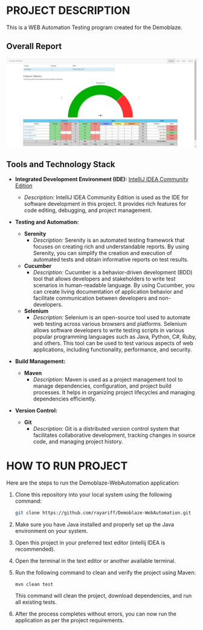 # PROJECT DESCRIPTION

This is a WEB Automation Testing program created for the Demoblaze.

## Overall Report
![Overall Report](Overall.png)

## Tools and Technology Stack
- **Integrated Development Environment (IDE):** [IntelliJ IDEA Community Edition](https://www.jetbrains.com/idea/)
  - *Description:* IntelliJ IDEA Community Edition is used as the IDE for software development in this project. It provides rich features for code editing, debugging, and project management.

- **Testing and Automation:**
  - **Serenity**
    - *Description:* Serenity is an automated testing framework that focuses on creating rich and understandable reports. By using Serenity, you can simplify the creation and execution of automated tests and obtain informative reports on test results.
  - **Cucumber**
    - *Description:* Cucumber is a behavior-driven development (BDD) tool that allows developers and stakeholders to write test scenarios in human-readable language. By using Cucumber, you can create living documentation of application behavior and facilitate communication between developers and non-developers.
  - **Selenium**
    - *Description:* Selenium is an open-source tool used to automate web testing across various browsers and platforms. Selenium allows software developers to write testing scripts in various popular programming languages such as Java, Python, C#, Ruby, and others. This tool can be used to test various aspects of web applications, including functionality, performance, and security.

- **Build Management:**
  - **Maven**
    - *Description:* Maven is used as a project management tool to manage dependencies, configuration, and project build processes. It helps in organizing project lifecycles and managing dependencies efficiently.
      
- **Version Control:**
  - **Git**
    - *Description:* Git is a distributed version control system that facilitates collaborative development, tracking changes in source code, and managing project history.

# HOW TO RUN PROJECT

Here are the steps to run the Demoblaze-WebAutomation application:

1. Clone this repository into your local system using the following command:

    ```bash
    git clone https://github.com/rayariff/Demoblaze-WebAutomation.git
    ```

2. Make sure you have Java installed and properly set up the Java environment on your system.

3. Open this project in your preferred text editor (intellij IDEA is recommended).

4. Open the terminal in the text editor or another available terminal.

5. Run the following command to clean and verify the project using Maven:

    ```bash
    mvn clean test
    ```

   This command will clean the project, download dependencies, and run all existing tests.

6. After the process completes without errors, you can now run the application as per the project requirements.
